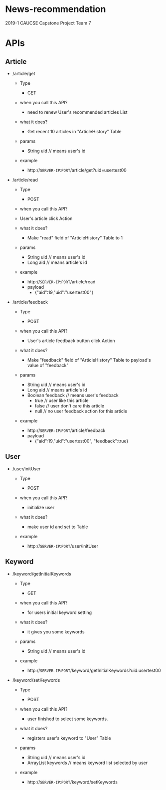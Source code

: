 # News-recommendation
2019-1 CAUCSE Capstone Project Team 7


# APIs

## Article

* /article/get
 	* Type
	  * GET
  * when you call this API?
    * need to renew User's recommended articles List
  
  * what it does?
    * Get recent 10 articles in "ArticleHistory" Table
    
  * params
    * String uid    // means user's id
  
  * example
    * http://`SERVER-IP`:`PORT`/article/get?uid=usertest00
    
* /article/read
	* Type
	 	* POST
	* when you call this API?
    * User's article click Action
    
  * what it does?
    * Make "read" field of "ArticleHistory" Table to 1
  
  * params
    * String uid    // means user's id
    * Long aid    // means article's id
  
  * example
    * http://`SERVER-IP`:`PORT`/article/read
    * payload
      * {"aid":19,"uid":"usertest00"}


* /article/feedback
  * Type
	  * POST
  * when you call this API?
    * User's article feedback button click Action
    
  * what it does?
    * Make "feedback" field of "ArticleHistory" Table to payload's value of "feedback"
  
  * params
    * String uid        // means user's id
    * Long aid        // means article's id
    * Boolean feedback  // means user's feedback
      * true              // user like this article
      * false             // user don't care this article
      * null              // no user feedback action for this article
  
  * example
    * http://`SERVER-IP`:`PORT`/article/feedback
    * payload
      * {"aid":19,"uid":"usertest00", "feedback":true}


    
## User
 
* /user/initUser
	* Type
	 	 * POST
		 
 	 * when you call this API?
	   * initialize user
		 
	 * what it does?
	   * make user id and set to Table
		 
	 * example
	 	 * http://`SERVER-IP`:`PORT`/user/initUser
 
 
 
 
## Keyword
 
* /keyword/getInitialKeywords
	* Type
	 	* GET
 	 
	* when you call this API?
	  * for users initial keyword setting
		 
	* what it does?
	  * it gives you some keywords
		 
	* params
	  * String uid				// means user's id
		 
	* example
	 	* http://`SERVER-IP`:`PORT`/keyword/getInitialKeywords?uid:usertest00
 
 
* /keyword/setKeywords
  	* Type
		* POST
		 
  	* when you call this API?
  		* user finished to select some keywords.
   
  	* what it does?
  		* registers user's keyword to "User" Table
    
  	* params
	 	* String uid				// means user's id
		* ArrayList<String> keywords				// means keyword list selected by user
	
  	* example
	  	* http://`SERVER-IP`:`PORT`/keyword/setKeywords
